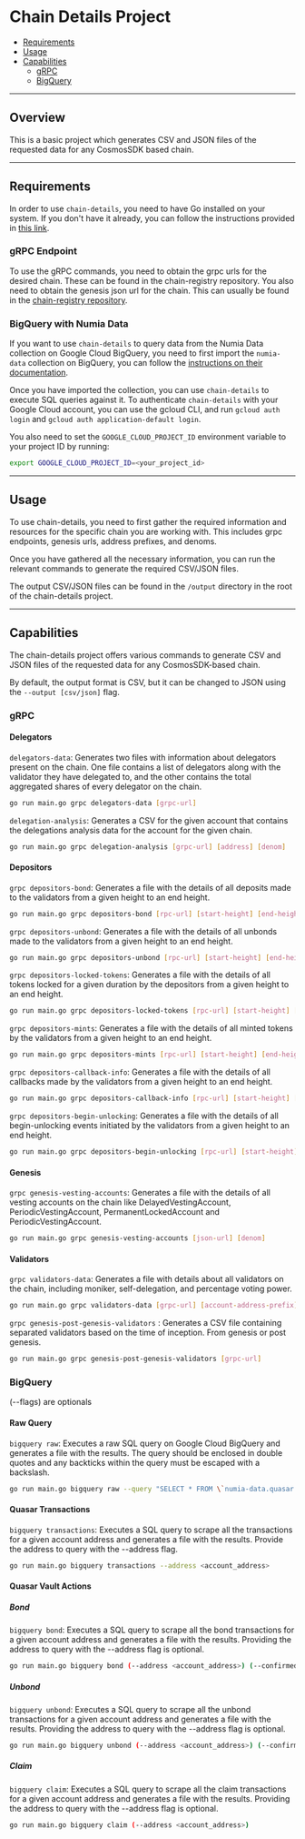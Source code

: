 # Chain Details Project

- [Requirements](#requirements)
- [Usage](#usage)
- [Capabilities](#capabilities)
    - [gRPC](#grpc)
    - [BigQuery](#bigquery)

---

## Overview

This is a basic project which generates CSV and JSON files of the requested data for any CosmosSDK based chain.

---

## Requirements

In order to use `chain-details`, you need to have Go installed on your system. If you don't have it already, you can
follow the instructions provided in [this link](https://go.dev/doc/install).

### gRPC Endpoint

To use the gRPC commands, you need to obtain the grpc urls for the desired chain. These can be found in the
chain-registry repository. You also need to obtain the genesis json url for the chain. This can usually be found in the
[chain-registry repository](https://github.com/cosmos/chain-registry).

### BigQuery with Numia Data

If you want to use `chain-details` to query data from the Numia Data collection on Google Cloud BigQuery, you need to
first import the `numia-data` collection on BigQuery, you can follow
the [instructions on their documentation](https://docs.numia.xyz/using-numia/querying-numia-datasets).

Once you have imported the collection, you can use `chain-details` to execute SQL queries against it. To authenticate
`chain-details` with your Google Cloud account, you can use the gcloud CLI, and run `gcloud auth login` and `gcloud auth
application-default login`.

You also need to set the `GOOGLE_CLOUD_PROJECT_ID` environment variable to your project ID by running:

```bash
export GOOGLE_CLOUD_PROJECT_ID=<your_project_id>
```

---

## Usage

To use chain-details, you need to first gather the required information and resources for the specific chain you are
working with. This includes grpc endpoints, genesis urls, address prefixes, and denoms.

Once you have gathered all the necessary information, you can run the relevant commands to generate the required
CSV/JSON files.

The output CSV/JSON files can be found in the `/output` directory in the root of the chain-details project.

---

## Capabilities

The chain-details project offers various commands to generate CSV and JSON files of the requested data for any
CosmosSDK-based chain.

By default, the output format is CSV, but it can be changed to JSON using the `--output [csv/json]` flag.

### gRPC

#### Delegators

`delegators-data`: Generates two files with information about delegators present on the chain. One file contains a list
of delegators along with the validator they have delegated to, and the other contains the total aggregated shares of
every delegator on the chain.

```bash
go run main.go grpc delegators-data [grpc-url]
```

`delegation-analysis`: Generates a CSV for the given account that contains the delegations analysis data for the account for the given chain.

```bash
go run main.go grpc delegation-analysis [grpc-url] [address] [denom]
```

#### Depositors

`grpc depositors-bond`: Generates a file with the details of all deposits made to the validators from a given height to
an end height.

```bash
go run main.go grpc depositors-bond [rpc-url] [start-height] [end-height]
```

`grpc depositors-unbond`: Generates a file with the details of all unbonds made to the validators from a given height to
an end height.

```bash
go run main.go grpc depositors-unbond [rpc-url] [start-height] [end-height]
```

`grpc depositors-locked-tokens`: Generates a file with the details of all tokens locked for a given duration by the
depositors from a given height to an end height.

```bash
go run main.go grpc depositors-locked-tokens [rpc-url] [start-height] [end-height]
```

`grpc depositors-mints`: Generates a file with the details of all minted tokens by the validators from a given height to
an end height.

```bash
go run main.go grpc depositors-mints [rpc-url] [start-height] [end-height]
```

`grpc depositors-callback-info`: Generates a file with the details of all callbacks made by the validators from a given
height to an end height.

```bash
go run main.go grpc depositors-callback-info [rpc-url] [start-height] [end-height]
```

`grpc depositors-begin-unlocking`: Generates a file with the details of all begin-unlocking events initiated by the
validators from a given height to an end height.

```bash
go run main.go grpc depositors-begin-unlocking [rpc-url] [start-height] [end-height]
```

#### Genesis

`grpc genesis-vesting-accounts`: Generates a file with the details of all vesting accounts on the chain like
DelayedVestingAccount, PeriodicVestingAccount, PermanentLockedAccount and PeriodicVestingAccount.

```bash
go run main.go grpc genesis-vesting-accounts [json-url] [denom]
```

#### Validators

`grpc validators-data`: Generates a file with details about all validators on the chain, including moniker,
self-delegation,
and percentage voting power.

```bash
go run main.go grpc validators-data [grpc-url] [account-address-prefix]
```

`grpc genesis-post-genesis-validators` : Generates a CSV file containing separated validators based on the time of inception. From genesis or post genesis.

```bash
go run main.go grpc genesis-post-genesis-validators [grpc-url]
```

### BigQuery

(--flags) are optionals

#### Raw Query

`bigquery raw`: Executes a raw SQL query on Google Cloud BigQuery and generates a file with the results. The query
should be enclosed in double quotes and any backticks within the query must be escaped with a backslash.

```bash
go run main.go bigquery raw --query "SELECT * FROM \`numia-data.quasar.quasar_transactions\` ORDER BY \`block_height\` DESC LIMIT 1000"
```

#### Quasar Transactions

`bigquery transactions`: Executes a SQL query to scrape all the transactions for a given account address and generates a file with the results. Provide the address to query with the --address flag.
```bash
go run main.go bigquery transactions --address <account_address>
```

#### Quasar Vault Actions

##### Bond

`bigquery bond`: Executes a SQL query to scrape all the bond transactions for a given account address and generates a file with the results. Providing the address to query with the --address flag is optional.
```bash
go run main.go bigquery bond (--address <account_address>) (--confirmed || --pending)
```

##### Unbond

`bigquery unbond`: Executes a SQL query to scrape all the unbond transactions for a given account address and generates a file with the results. Providing the address to query with the --address flag is optional.
```bash
go run main.go bigquery unbond (--address <account_address>) (--confirmed || --pending)
```

##### Claim

`bigquery claim`: Executes a SQL query to scrape all the claim transactions for a given account address and generates a file with the results. Providing the address to query with the --address flag is optional.
```bash
go run main.go bigquery claim (--address <account_address>)
```